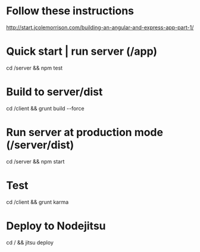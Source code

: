 # Follow these instructions
http://start.jcolemorrison.com/building-an-angular-and-express-app-part-1/

# Quick start | run server (/app)
 cd /server && npm test

# Build to server/dist
cd /client && grunt build --force

# Run server at production mode (/server/dist)
cd /server && npm start

# Test
cd /client && grunt karma

# Deploy to Nodejitsu
cd / && jitsu deploy